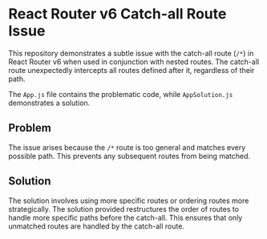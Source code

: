 # React Router v6 Catch-all Route Issue

This repository demonstrates a subtle issue with the catch-all route (`/*`) in React Router v6 when used in conjunction with nested routes. The catch-all route unexpectedly intercepts all routes defined after it, regardless of their path. 

The `App.js` file contains the problematic code, while `AppSolution.js` demonstrates a solution.

## Problem

The issue arises because the `/*` route is too general and matches every possible path.  This prevents any subsequent routes from being matched. 

## Solution

The solution involves using more specific routes or ordering routes more strategically.  The solution provided restructures the order of routes to handle more specific paths before the catch-all.  This ensures that only unmatched routes are handled by the catch-all route.